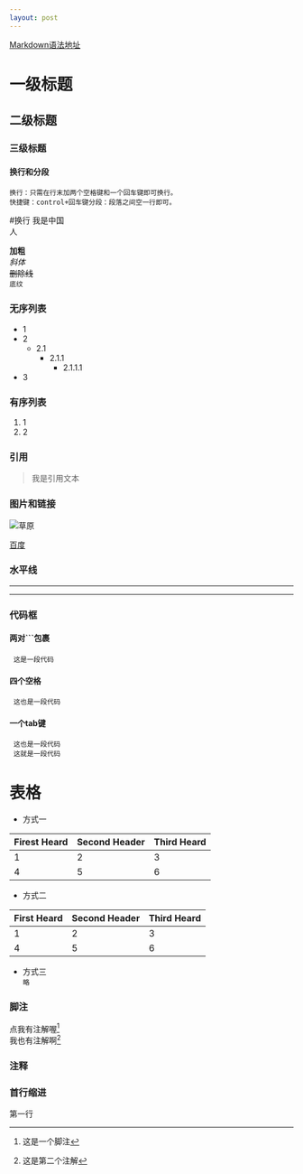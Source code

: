 ```yaml
---
layout: post
---
```




 [Markdown语法地址](https://www.jianshu.com/p/0130ad32a08d)
 
# 一级标题
## 二级标题
### 三级标题
 
 
 #### 换行和分段
  `换行：只需在行末加两个空格键和一个回车键即可换行。`  
  `快捷键：control+回车键分段：段落之间空一行即可。`
 
 #换行
 我是中国  
 人
 
 **加粗**  
 *斜体*  
 ~~删除线~~  
 `底纹`
 
 ### 无序列表
 * 1
 * 2
    * 2.1
      * 2.1.1
        * 2.1.1.1
* 3
 
### 有序列表
1.  1
2.  2
 
### 引用
 > 我是引用文本
 
### 图片和链接
 ![草原](https://ss1.baidu.com/9vo3dSag_xI4khGko9WTAnF6hhy/image/h%3D300/sign=a84b8fe834dbb6fd3a5be3263925aba6/8ad4b31c8701a18b7e47295c932f07082838fe71.jpg)
 
 [百度](http://www.baidu.com)
 
 
### 水平线
***
---
 
### 代码框
#### 两对```包裹
```
 这是一段代码
```
#### 四个空格
     这也是一段代码
 
#### 一个tab键
     这也是一段代码
     这就是一段代码
     
# 表格
* 方式一
 
 Firest Heard | Second Header | Third Heard
 ------------ | ------------- | -----------
 1            |      2        | 3
 4            |      5        | 6          
 
 * 方式二
 
 |First Heard | Second Header | Third Heard|
 |------------ | ------------- | -----------|
 |1            |      2        | 3          |
 |4            |      5        | 6          |         
 
 * 方式三  
  `略`
 
### 脚注
 
点我有注解喔[^1]  
我也有注解啊[^2]
[^1]:这是一个脚注
[^2]:这是第二个注解
 
 
### 注释
 <!-- 这是一段注释-->
 
### 首行缩进
 第一行